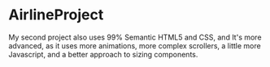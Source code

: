 # AirlineProject
My second project also uses 99% Semantic HTML5 and CSS, and It's more advanced, as it uses more animations, more complex scrollers, a little more Javascript, and a better approach to sizing components.
